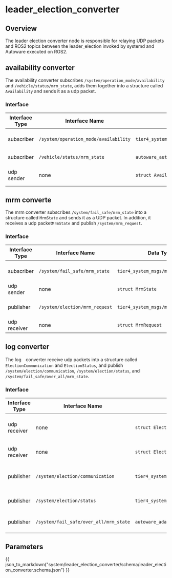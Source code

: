 # leader_election_converter

## Overview

The leader election converter node is responsible for relaying UDP packets and ROS2 topics between the leader_election invoked by systemd and Autoware executed on ROS2.

## availability converter

The availability converter subscribes `/system/operation_mode/availability` and `/vehicle/status/mrm_state`, adds them together into a structure called `Availability` and sends it as a udp packet.

### Interface

| Interface Type | Interface Name                        | Data Type                                          | Description                   |
| -------------- | ------------------------------------- | -------------------------------------------------- | ----------------------------- |
| subscriber     | `/system/operation_mode/availability` | `tier4_system_msgs/msg/OperationModeAvailability`  | Usable behavior of the ego.   |
| subscriber     | `/vehicle/status/mrm_state`           | `autoware_auto_vehicle_msgs/msg/ControlModeReport` | Ego control mode.             |
| udp sender     | none                                  | `struct Availability`                              | Combination of the above two. |

## mrm converte

The mrm converter subscribes `/system/fail_safe/mrm_state` into a structure called `MrmState` and sends it as a UDP packet.
In addition, it receives a udp packet`MrmState` and publish `/system/mrm_request`.

### Interface

| Interface Type | Interface Name                 | Data Type                           | Description              |
| -------------- | ------------------------------ | ----------------------------------- | ------------------------ |
| subscriber     | `/system/fail_safe/mrm_state`  | `tier4_system_msgs/msg/MrmState`    | MRM status of each ECU.  |
| udp sender     | none                           | `struct MrmState`                   | Same as above.           |
| publisher      | `/system/election/mrm_request` | `tier4_system_msgs/msg/MrmBehavior` | Request of MRM behavior. |
| udp receiver   | none                           | `struct MrmRequest`                 | Same as above.           |

## log converter

The log　converter receive udp packets into a structure called `ElectionCommunication` and `ElectionStatus`, and publish `/system/election/communication`,
`/system/election/status`, and `/system/fail_safe/over_all/mrm_state`.

### Interface

| Interface Type | Interface Name                         | Data Type                                     | Description                     |
| -------------- | -------------------------------------- | --------------------------------------------- | ------------------------------- |
| udp receiver   | none                                   | `struct ElectionCommunication`                | messages amoung election nodes. |
| udp receiver   | none                                   | `struct ElectionStatus`                       | Leader Election status.         |
| publisher      | `/system/election/communication`       | `tier4_system_msgs/msg/ElectionCommunication` | messages amoung election nodes. |
| publisher      | `/system/election/status`              | `tier4_system_msgs/msg/MrmState`              | Leader Election status.         |
| publisher      | `/system/fail_safe/over_all/mrm_state` | `autoware_adapi_v1_msgs/msg/mrm_state`        | System-wode MRM status.         |

## Parameters

{{ json_to_markdown("system/leader_election_converter/schema/leader_election_converter.schema.json") }}
